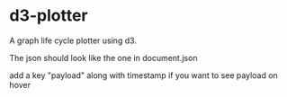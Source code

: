 d3-plotter
==========

A graph life cycle plotter using d3.

The json should look like the one in document.json

add a key "payload" along with timestamp if you want to see payload on hover 
